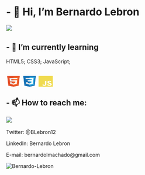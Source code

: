 <h1> - 👋 Hi, I’m Bernardo Lebron </h1>

<img height="180em" src="https://github-readme-stats.vercel.app/api?username=Bernardo-Lebron&show_icons=true&theme=gruvbox&include_all_commits=true&count_private=true"/>

<!-- <h2> - 👀 I’m interested in </h2>
<p> I’m interested in getting a degree in software engineering and becoming a professional in the field. </p> -->

<h2> - 🌱 I’m currently learning </h2>
<p> HTML5; CSS3; JavaScript; </p>
  
  <div style="display: inline_block"><br>
  <img align="center" alt="Lebron-HTML" height="30" width="40" src="https://raw.githubusercontent.com/devicons/devicon/master/icons/html5/html5-original.svg">
  <img align="center" alt="Lebron-CSS" height="30" width="40" src="https://raw.githubusercontent.com/devicons/devicon/master/icons/css3/css3-original.svg">
  <img align="center" alt="Lebron-Js" height="30" width="40" src="https://raw.githubusercontent.com/devicons/devicon/master/icons/javascript/javascript-plain.svg">
  </div>
  
<!-- <h2> - 💞️ I’m looking to collaborate on </h2>
<p> On website development and application development.</p> -->


<h2> - 📫 How to reach me:</h2>
<a href="https://www.instagram.com/b.lebron_/" target="_blank"><img src="https://img.shields.io/badge/-Instagram-%23E4405F?style=for-the-badge&logo=instagram&logoColor=white" target="_blank"></a>
<p> Twitter: @BLebron12 </p>
<p> LinkedIn: Bernardo Lebron </p>
<p> E-mail: bernardolmachado@gmail.com </p>

 <img src="https://komarev.com/ghpvc/?username=Bernardo-Lebron&color=green" alt="Bernardo-Lebron" /> 

<!---
Bernardo-Lebron/Bernardo-Lebron is a ✨ special ✨ repository because its `README.md` (this file) appears on your GitHub profile.
You can click the Preview link to take a look at your changes.
--->
